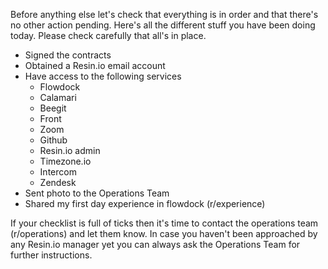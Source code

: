 Before anything else let's check that everything is in order and that there's no other action pending. Here's all the different stuff you have been doing today. Please check carefully that all's in place.

* Signed the contracts
* Obtained a Resin.io email account
* Have access to the following services
   * Flowdock
   * Calamari
   * Beegit
   * Front
   * Zoom
   * Github
   * Resin.io admin
   * Timezone.io
   * Intercom
   * Zendesk
* Sent photo to the Operations Team
* Shared my first day experience in flowdock (r/experience)

If your checklist is full of ticks then it's time to contact the operations team (r/operations) and let them know. In case you haven't been approached by any Resin.io manager yet you can always ask the Operations Team for further instructions. 

